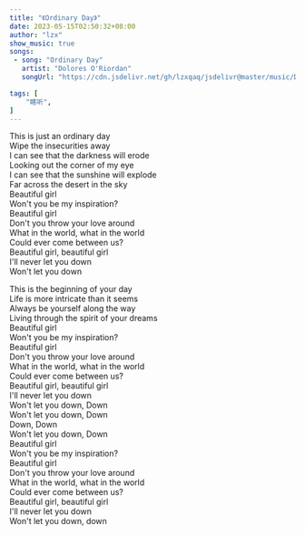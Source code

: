 ```yaml
---
title: "《Ordinary Day》"
date: 2023-05-15T02:50:32+08:00
author: "lzx"
show_music: true
songs:
 - song: "Ordinary Day"
   artist: "Dolores O'Riordan"
   songUrl: "https://cdn.jsdelivr.net/gh/lzxqaq/jsdelivr@master/music/Dolores_O_Riordan_Ordinary_Day.mp3"

tags: [
    "瞎听",
]
---
```

  
This is just an ordinary day  
Wipe the insecurities away  
I can see that the darkness will erode  
Looking out the corner of my eye  
I can see that the sunshine will explode  
Far across the desert in the sky  
Beautiful girl  
Won't you be my inspiration?  
Beautiful girl  
Don't you throw your love around  
What in the world, what in the world  
Could ever come between us?  
Beautiful girl, beautiful girl  
I'll never let you down  
Won't let you down  
  
This is the beginning of your day  
Life is more intricate than it seems  
Always be yourself along the way  
Living through the spirit of your dreams    
Beautiful girl    
Won't you be my inspiration?  
Beautiful girl  
Don't you throw your love around  
What in the world, what in the world  
Could ever come between us?  
Beautiful girl, beautiful girl  
I'll never let you down  
Won't let you down, Down  
Won't let you down, Down  
Down, Down  
Won't let you down, Down  
Beautiful girl  
Won't you be my inspiration?  
Beautiful girl  
Don't you throw your love around  
What in the world, what in the world  
Could ever come between us?  
Beautiful girl, beautiful girl  
I'll never let you down  
Won't let you down, down  
